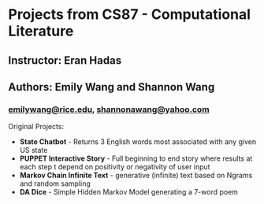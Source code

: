 # Projects from CS87 - Computational Literature
## Instructor: Eran Hadas
## Authors: Emily Wang and Shannon Wang
### emilywang@rice.edu, shannonawang@yahoo.com

Original Projects:
- **State Chatbot** - Returns 3 English words most associated with any given US state
- **PUPPET Interactive Story** - Full beginning to end story where results at each step t depend on positivity or negativity of user input
- **Markov Chain Infinite Text** - generative (infinite) text based on Ngrams and random sampling
- **DA Dice** - Simple Hidden Markov Model generating a 7-word poem
